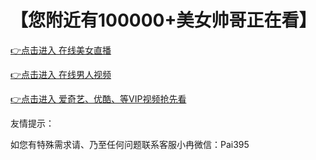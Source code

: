 # 【您附近有100000+美女帅哥正在看】


 [👉点击进入 在线美女直播](http://t.cn/EyizzZB)

 [👉点击进入 在线男人视频](http://t.cn/EyizzZB)
 
 [👉点击进入 爱奇艺、优酷、等VIP视频抢先看](http://t.cn/EUrS7mv)

友情提示：

如您有特殊需求请、乃至任何问题联系客服小冉微信：Pai395
 
